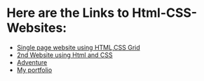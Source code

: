 #  Here are the Links to Html-CSS-Websites:
- [Single page website using HTML,CSS Grid](https://github.com/aleehaamir/Html-CSS-Website/tree/main/1st-website)
- [2nd Website using Html and CSS](https://github.com/aleehaamir/Html-CSS-Website/tree/main/2nd-website)
- [Adventure](https://github.com/aleehaamir/Html-CSS-Website/tree/main/3rd-website)
- [My portfolio](https://github.com/aleehaamir/Html-CSS-Website/tree/main/portfolio)
